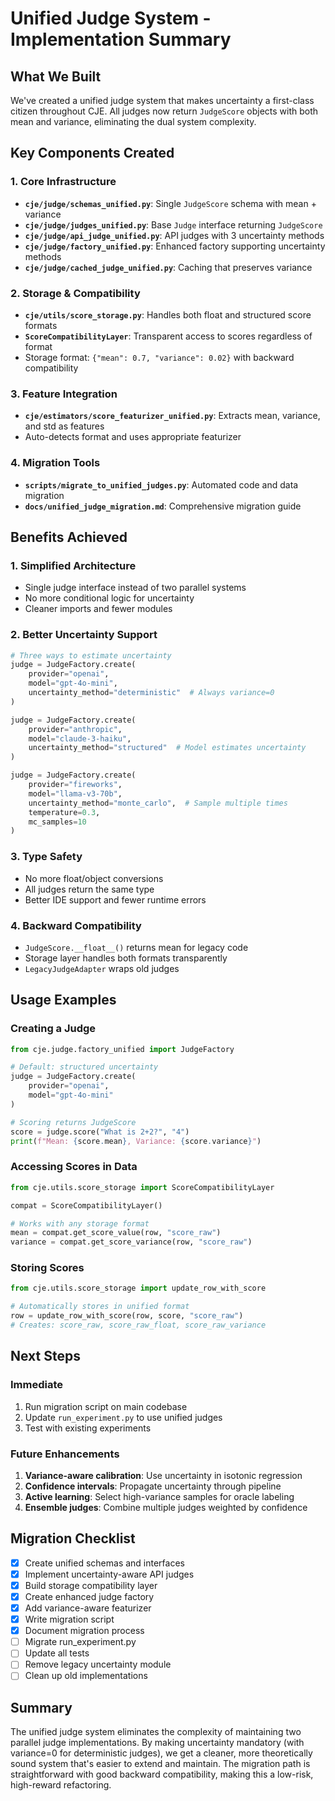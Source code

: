 # Unified Judge System - Implementation Summary

## What We Built

We've created a unified judge system that makes uncertainty a first-class citizen throughout CJE. All judges now return `JudgeScore` objects with both mean and variance, eliminating the dual system complexity.

## Key Components Created

### 1. Core Infrastructure
- **`cje/judge/schemas_unified.py`**: Single `JudgeScore` schema with mean + variance
- **`cje/judge/judges_unified.py`**: Base `Judge` interface returning `JudgeScore`
- **`cje/judge/api_judge_unified.py`**: API judges with 3 uncertainty methods
- **`cje/judge/factory_unified.py`**: Enhanced factory supporting uncertainty methods
- **`cje/judge/cached_judge_unified.py`**: Caching that preserves variance

### 2. Storage & Compatibility
- **`cje/utils/score_storage.py`**: Handles both float and structured score formats
- **`ScoreCompatibilityLayer`**: Transparent access to scores regardless of format
- Storage format: `{"mean": 0.7, "variance": 0.02}` with backward compatibility

### 3. Feature Integration
- **`cje/estimators/score_featurizer_unified.py`**: Extracts mean, variance, and std as features
- Auto-detects format and uses appropriate featurizer

### 4. Migration Tools
- **`scripts/migrate_to_unified_judges.py`**: Automated code and data migration
- **`docs/unified_judge_migration.md`**: Comprehensive migration guide

## Benefits Achieved

### 1. **Simplified Architecture**
- Single judge interface instead of two parallel systems
- No more conditional logic for uncertainty
- Cleaner imports and fewer modules

### 2. **Better Uncertainty Support**
```python
# Three ways to estimate uncertainty
judge = JudgeFactory.create(
    provider="openai",
    model="gpt-4o-mini",
    uncertainty_method="deterministic"  # Always variance=0
)

judge = JudgeFactory.create(
    provider="anthropic",
    model="claude-3-haiku",
    uncertainty_method="structured"  # Model estimates uncertainty
)

judge = JudgeFactory.create(
    provider="fireworks", 
    model="llama-v3-70b",
    uncertainty_method="monte_carlo",  # Sample multiple times
    temperature=0.3,
    mc_samples=10
)
```

### 3. **Type Safety**
- No more float/object conversions
- All judges return the same type
- Better IDE support and fewer runtime errors

### 4. **Backward Compatibility**
- `JudgeScore.__float__()` returns mean for legacy code
- Storage layer handles both formats transparently
- `LegacyJudgeAdapter` wraps old judges

## Usage Examples

### Creating a Judge
```python
from cje.judge.factory_unified import JudgeFactory

# Default: structured uncertainty
judge = JudgeFactory.create(
    provider="openai",
    model="gpt-4o-mini"
)

# Scoring returns JudgeScore
score = judge.score("What is 2+2?", "4")
print(f"Mean: {score.mean}, Variance: {score.variance}")
```

### Accessing Scores in Data
```python
from cje.utils.score_storage import ScoreCompatibilityLayer

compat = ScoreCompatibilityLayer()

# Works with any storage format
mean = compat.get_score_value(row, "score_raw")
variance = compat.get_score_variance(row, "score_raw")
```

### Storing Scores
```python
from cje.utils.score_storage import update_row_with_score

# Automatically stores in unified format
row = update_row_with_score(row, score, "score_raw")
# Creates: score_raw, score_raw_float, score_raw_variance
```

## Next Steps

### Immediate
1. Run migration script on main codebase
2. Update `run_experiment.py` to use unified judges
3. Test with existing experiments

### Future Enhancements
1. **Variance-aware calibration**: Use uncertainty in isotonic regression
2. **Confidence intervals**: Propagate uncertainty through pipeline
3. **Active learning**: Select high-variance samples for oracle labeling
4. **Ensemble judges**: Combine multiple judges weighted by confidence

## Migration Checklist

- [x] Create unified schemas and interfaces
- [x] Implement uncertainty-aware API judges
- [x] Build storage compatibility layer
- [x] Create enhanced judge factory
- [x] Add variance-aware featurizer
- [x] Write migration script
- [x] Document migration process
- [ ] Migrate run_experiment.py
- [ ] Update all tests
- [ ] Remove legacy uncertainty module
- [ ] Clean up old implementations

## Summary

The unified judge system eliminates the complexity of maintaining two parallel judge implementations. By making uncertainty mandatory (with variance=0 for deterministic judges), we get a cleaner, more theoretically sound system that's easier to extend and maintain. The migration path is straightforward with good backward compatibility, making this a low-risk, high-reward refactoring.